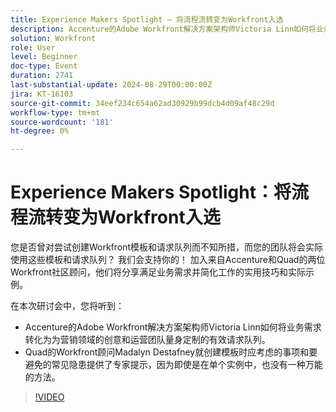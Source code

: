 ```yaml
---
title: Experience Makers Spotlight — 将流程流转变为Workfront入选
description: Accenture的Adobe Workfront解决方案架构师Victoria Linn如何将业务需求转化为为营销领域的创意和运营团队量身定制的有效请求队列。  Quad的Workfront顾问Madalyn Destafney就创建模板时应考虑的事项和要避免的常见隐患提供了专家提示，因为即使是在单个实例中，也没有一种万能的方法。
solution: Workfront
role: User
level: Beginner
doc-type: Event
duration: 2741
last-substantial-update: 2024-08-29T00:00:00Z
jira: KT-16103
source-git-commit: 34eef234c654a62ad30929b99dcb4d09af48c29d
workflow-type: tm+mt
source-wordcount: '181'
ht-degree: 0%

---
```



# Experience Makers Spotlight：将流程流转变为Workfront入选

您是否曾对尝试创建Workfront模板和请求队列而不知所措，而您的团队将会实际使用这些模板和请求队列？ 我们会支持你的！ 加入来自Accenture和Quad的两位Workfront社区顾问，他们将分享满足业务需求并简化工作的实用技巧和实际示例。

在本次研讨会中，您将听到：

* Accenture的Adobe Workfront解决方案架构师Victoria Linn如何将业务需求转化为为营销领域的创意和运营团队量身定制的有效请求队列。
* Quad的Workfront顾问Madalyn Destafney就创建模板时应考虑的事项和要避免的常见隐患提供了专家提示，因为即使是在单个实例中，也没有一种万能的方法。

>[!VIDEO](https://video.tv.adobe.com/v/3433218/?learn=on)
